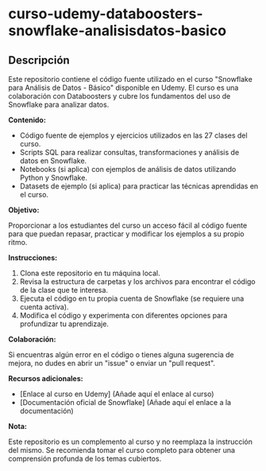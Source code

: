 # curso-udemy-databoosters-snowflake-analisisdatos-basico

## Descripción

Este repositorio contiene el código fuente utilizado en el curso "Snowflake para Análisis de Datos - Básico" disponible en Udemy. El curso es una colaboración con Databoosters y cubre los fundamentos del uso de Snowflake para analizar datos.

**Contenido:**

* Código fuente de ejemplos y ejercicios utilizados en las 27 clases del curso.
* Scripts SQL para realizar consultas, transformaciones y análisis de datos en Snowflake.
* Notebooks (si aplica) con ejemplos de análisis de datos utilizando Python y Snowflake.
* Datasets de ejemplo (si aplica) para practicar las técnicas aprendidas en el curso.

**Objetivo:**

Proporcionar a los estudiantes del curso un acceso fácil al código fuente para que puedan repasar, practicar y modificar los ejemplos a su propio ritmo.

**Instrucciones:**

1. Clona este repositorio en tu máquina local.
2. Revisa la estructura de carpetas y los archivos para encontrar el código de la clase que te interesa.
3. Ejecuta el código en tu propia cuenta de Snowflake (se requiere una cuenta activa).
4. Modifica el código y experimenta con diferentes opciones para profundizar tu aprendizaje.

**Colaboración:**

Si encuentras algún error en el código o tienes alguna sugerencia de mejora, no dudes en abrir un "issue" o enviar un "pull request".

**Recursos adicionales:**

* [Enlace al curso en Udemy] (Añade aquí el enlace al curso)
* [Documentación oficial de Snowflake] (Añade aquí el enlace a la documentación)

**Nota:**

Este repositorio es un complemento al curso y no reemplaza la instrucción del mismo. Se recomienda tomar el curso completo para obtener una comprensión profunda de los temas cubiertos.
